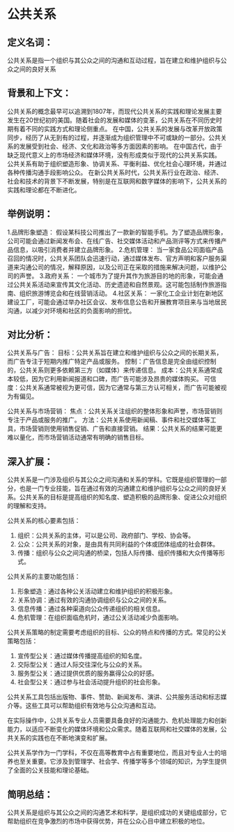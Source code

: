 # 公共关系

## 定义名词：
  公共关系是指一个组织与其公众之间的沟通和互动过程，旨在建立和维护组织与公众之间的良好关系

## 背景和上下文：
   公共关系的概念最早可以追溯到1807年，而现代公共关系的实践和理论发展主要发生在20世纪初的美国。随着社会的发展和媒体的变革，公共关系在不同历史时期有着不同的实践方式和理论侧重点。
   在中国，公共关系的发展与改革开放政策同步，经历了从无到有的过程，并逐渐成为组织管理中不可或缺的一部分。公共关系的发展受到社会、经济、文化和政治等多方面因素的影响。
   在中国古代，由于缺乏现代意义上的市场经济和媒体环境，没有形成类似于现代的公共关系实践。
   公共关系有助于组织塑造形象、协调关系、平衡利益、优化社会心理环境，并通过各种传播沟通手段影响公众。
   在新公共关系时代，公共关系行业在政治、经济、社会和技术的背景下不断发展，特别是在互联网和数字媒体的影响下，公共关系的实践和理论都在不断进化。

## 举例说明：
1.品牌形象塑造：
假设某科技公司推出了一款新的智能手机。为了塑造品牌形象，公司可能会通过新闻发布会、在线广告、社交媒体活动和产品测评等方式来传播产品信息，以吸引消费者并建立品牌形象。
2.危机管理：
当一家食品公司面临产品召回的情况时，公共关系团队会迅速行动，通过媒体发布、官方声明和客户服务渠道来沟通公司的情况，解释原因，以及公司正在采取的措施来解决问题，以维护公司的声誉。
3.政府关系：
一个城市为了提升其作为旅游目的地的形象，可能会通过公共关系活动来宣传其文化活动、历史遗迹和自然景观。这可能包括制作旅游指南、组织旅游博览会和在线营销活动。
4.社区关系：
一家化工企业计划在新地区建设工厂，可能会通过举办社区会议、发布信息公告和开展教育项目来与当地居民沟通，以减少对环境和社区的负面影响的担忧。

## 对比分析：
公共关系与广告：
目标：公共关系旨在建立和维护组织与公众之间的长期关系，而广告专注于短期内推广特定产品或服务。
控制：广告信息是完全由组织控制的，公共关系则更多依赖第三方（如媒体）来传递信息。
成本：公共关系通常成本较低，因为它利用新闻报道和口碑，而广告可能涉及昂贵的媒体购买。
可信度：公共关系通常被视为更可信，因为它通常与第三方认可相关，而广告可能被视为有偏见。

公共关系与市场营销：
焦点：公共关系关注组织的整体形象和声誉，市场营销则专注于产品或服务的推广。
方法：公共关系使用新闻稿、事件和社交媒体等工具，市场营销则使用销售促销、广告和直接营销。
结果：公共关系的结果可能更难以量化，而市场营销活动通常有明确的销售目标。

## 深入扩展：
公共关系是一门涉及组织与其公众之间沟通和关系的学科。它既是组织管理的一部分，也是一门专业技能，旨在通过有效的沟通建立和维护组织与公众之间的良好关系。公共关系的目标是提高组织的知名度、塑造积极的品牌形象、促进公众对组织的理解和支持。

公共关系的核心要素包括：
1. 组织：公共关系的主体，可以是公司、政府部门、学校、协会等。
2. 公众：公共关系的对象，是由具有共同利益的个体或团体组成的社会群体。
3. 传播：组织与公众之间沟通的桥梁，包括人际传播、组织传播和大众传播等形式。

公共关系的主要功能包括：
1. 形象塑造：通过各种公关活动建立和维护组织的积极形象。
2. 关系协调：通过有效的沟通协调组织与公众之间的关系。
3. 信息传播：通过各种渠道向公众传递组织的相关信息。
4. 危机管理：在组织面临危机时，通过公关活动减少负面影响。

公共关系策略的制定需要考虑组织的目标、公众的特点和传播的方式。常见的公关策略包括：
1. 宣传型公关：通过媒体传播提高组织的知名度。
2. 交际型公关：通过人际交往深化与公众的关系。
3. 服务型公关：通过提供优质的服务赢得公众的好感。
4. 社会型公关：通过参与社会活动提升组织的社会形象。

公共关系工具包括出版物、事件、赞助、新闻发布、演讲、公共服务活动和标志媒介等。这些工具可以帮助组织有效地与公众沟通和互动。

在实际操作中，公共关系专业人员需要具备良好的沟通能力、危机处理能力和创新能力，以适应不断变化的媒体环境和公众需求。随着互联网和社交媒体的发展，公共关系的实践也在不断地演变和扩展。

公共关系学作为一门学科，不仅在高等教育中占有重要地位，而且对专业人士的培养也至关重要。它涉及到管理学、社会学、传播学等多个领域的知识，为学生提供了全面的公关技能和理论基础。

## 简明总结：
  公共关系是组织与其公众之间的沟通艺术和科学，是组织成功的关键组成部分，它帮助组织在竞争激烈的市场中获得优势，并在公众心目中建立积极的地位。
